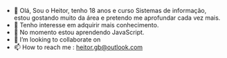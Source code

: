 - 👋 Olá, Sou o Heitor, tenho 18 anos e curso Sistemas de informação, estou gostando muito da área e pretendo me aprofundar cada vez mais.
- 👀 Tenho interesse em adquirir mais conhecimento.
- 🌱 No momento estou aprendendo JavaScript.
- 💞️ I’m looking to collaborate on 
- 📫 How to reach me : heitor.gb@outlook.com

<!---
eooheitor/eooheitor is a ✨ special ✨ repository because its `README.md` (this file) appears on your GitHub profile.
You can click the Preview link to take a look at your changes.
--->

